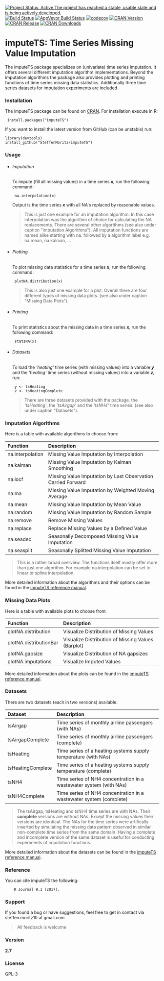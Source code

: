 [![Project Status: Active The project has reached a stable, usable state and is being actively developed.](https://www.repostatus.org/badges/latest/active.svg)](http://www.repostatus.org/#active)
[![Build Status](https://travis-ci.org/SteffenMoritz/imputeTS.svg?branch=master)](https://travis-ci.org/SteffenMoritz/imputeTS)
[![AppVeyor Build Status](https://ci.appveyor.com/api/projects/status/github/steffenmoritz/imputeTS?branch=master&svg=true)](https://ci.appveyor.com/project/steffenmoritz/imputeTS)
[![codecov](https://codecov.io/gh/SteffenMoritz/imputeTS/branch/master/graph/badge.svg)](https://codecov.io/gh/SteffenMoritz/imputeTS)
[![CRAN Version](https://www.r-pkg.org/badges/version/imputeTS)](https://cran.r-project.org/package=imputeTS)
[![CRAN Release](https://www.r-pkg.org/badges/last-release/imputeTS
)](https://cran.r-project.org/package=imputeTS)
[![CRAN Downloads](https://cranlogs.r-pkg.org/badges/imputeTS)](https://cran.r-project.org/package=imputeTS)


# imputeTS: Time Series Missing Value Imputation

The imputeTS package specializes on (univariate) time series imputation. 
It offers several different imputation algorithm implementations. Beyond the imputation algorithms the package also provides plotting and printing functions of time series missing data statistics. Additionally three time series datasets for imputation experiments are included.

### Installation

The imputeTS package can be found on [CRAN]. For installation execute in R:

```
 install.packages("imputeTS")
```

If you want to install the latest version from GitHub (can be unstable) run:

```
library(devtools)
install_github("SteffenMoritz/imputeTS")
```

### Usage
- ###### Imputation

  To impute (fill all missing values) in a time series ***x***, run the following
  command:
  ```
   na.interpolation(x)
  ```
  Output is the time series ***x*** with all NA's replaced by reasonable values.

  > This is just one example for an imputation algorithm. 
  > In this case interpolation was the algorithm of choice for 
  > calculating the NA replacements. There are several other 
  > algorithms (see also under caption "Imputation Algorithms"). All 
  > imputation functions   are named alike starting with
  > na. followed by a algorithm label  e.g. na.mean, na.kalman, ...


- ###### Plotting

  To plot missing data statistics for a time series ***x***, run the following
  command:
  ```
   plotNA.distribution(x)
  ```
  > This is also just one example for a plot. Overall there are four different types 
  > of missing data plots. (see also under caption "Missing Data Plots"). 

- ###### Printing

  To print statistics about the missing data in a time series ***x***, run the
  following command:
  ```
   statsNA(x)
  ```
  
- ###### Datasets

  To load the *'heating'* time series (with missing values)  into  a variable ***y*** and the *'heating'* time series (without missing values) into a variable ***z***, run: 
  ```
   y <- tsHeating
   z <- tsHeatingComplete
  ```
  > There are three datasets provided with the package, the *'tsHeating'*, the 
  > *'tsAirgap'* and the *'tsNH4'* time series. (see also under caption "Datasets"). 

### Imputation Algorithms

Here is a table with available algorithms to choose from:

|      Function        |           Description                                      | 
| :--------------------|:-----------------------------------------------------------|
| na.interpolation     |Missing Value Imputation by Interpolation                   |
| na.kalman            |Missing Value Imputation by Kalman Smoothing                |
| na.locf              |Missing Value Imputation by Last Observation Carried Forward|
| na.ma                |Missing Value Imputation by Weighted Moving Average         |
| na.mean              |Missing Value Imputation by Mean Value                      | 
| na.random            |Missing Value Imputation by Random Sample                   | 
| na.remove            |Remove Missing Values                                       | 
| na.replace           |Replace Missing Values by a Defined Value                   | 
| na.seadec            |Seasonally Decomposed Missing Value Imputation              | 
| na.seasplit          |Seasonally Splitted Missing Value Imputation                | 

  > This is a rather broad overview. The functions itself mostly offer more
  > than just one algorithm. For example na.interpolation can be set to linear
  > or spline interpolation.

More detailed information about the algorithms and their options can be found in the [imputeTS reference manual].

### Missing Data Plots

Here is a table with available plots to choose from:

|      Function           |           Description                                 | 
| :-----------------------|:------------------------------------------------------|
| plotNA.distribution     |Visualize Distribution of Missing Values               |
| plotNA.distributionBar  |Visualize Distribution of Missing Values (Barplot)     |
| plotNA.gapsize          |Visualize Distribution of NA gapsizes                  |
| plotNA.imputations      |Visualize Imputed Values                               | 

More detailed information about the plots can be found in the [imputeTS reference manual].

### Datasets

There are two datasets (each in two versions) available:

|      Dataset     |             Description                                          | 
| :----------------|:-----------------------------------------------------------------|
| tsAirgap         |Time series of monthly airline passengers (with NAs)              |
| tsAirgapComplete |Time series of monthly airline passengers (complete)   |
| tsHeating        |Time series of a heating systems supply temperature (with NAs)    |
| tsHeatingComplete|Time series of a heating systems supply temperature (complete)    |
| tsNH4            |Time series of NH4 concentration in a wastewater system (with NAs)|
| tsNH4Complete    |Time series of NH4 concentration in a wastewater system (complete)| 

  > The tsAirgap, tsHeating and tsNH4 time series are with NAs. Their **complete** versions are
  > without NAs. Except the missing values their versions are identical.
  > The NAs for the time series were artifically inserted by simulating the missing
  > data pattern observed in similar non-complete time series from the same domain.
  > Having a complete and incomplete version of the same dataset is useful for
  > conducting experiments of imputation functions.
 
  More detailed information about the datasets can be found in the [imputeTS reference manual].

### Reference
You can cite imputeTS the following: 

   ``` Moritz, Steffen, and Thomas Bartz-Beielstein. "imputeTS: Time Series Missing Value Imputation in R." 
       R Journal 9.1 (2017).
   ```


### Support
If you found a bug or have suggestions, feel free to get in contact via steffen.moritz10 at gmail.com

> All feedback is welcome

### Version
**2.7**

### License
GPL-3


   [CRAN]: <https://cran.r-project.org/package=imputeTS>  
   [imputeTS reference manual]: <https://cran.r-project.org/package=imputeTS>
   [Citation]: <https://cran.r-project.org/web/packages/imputeTS/citation.html>

 